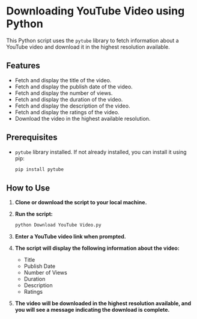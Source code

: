 # Downloading YouTube Video using Python

This Python script uses the `pytube` library to fetch information about a YouTube video and download it in the highest resolution available. 

## Features

- Fetch and display the title of the video.
- Fetch and display the publish date of the video.
- Fetch and display the number of views.
- Fetch and display the duration of the video.
- Fetch and display the description of the video.
- Fetch and display the ratings of the video.
- Download the video in the highest available resolution.

## Prerequisites

- `pytube` library installed. If not already installed, you can install it using pip:
  ```sh
  pip install pytube
  ```

## How to Use

1. **Clone or download the script to your local machine.**

2. **Run the script:**
   ```sh
   python Download YouTube Video.py
   ```

3. **Enter a YouTube video link when prompted.**

4. **The script will display the following information about the video:**
   - Title
   - Publish Date
   - Number of Views
   - Duration
   - Description
   - Ratings

5. **The video will be downloaded in the highest resolution available, and you will see a message indicating the download is complete.**

